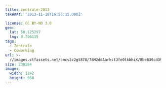 ```yaml
---
title: zentrale-2013
takenAt: '2013-11-18T16:58:15.000Z'

license: CC BY-ND 3.0
geo:
  lat: 50.125297
  lng: 8.706119
tags:
  - Zentrale
  - Coworking
url: >-
  //images.ctfassets.net/bncv3c2gt878/78M2ddAarkstJfe0lkbhiX/8be839cd3952c7f0271c32dcf7c96b07/zentrale-2013_10928537085_o
size: 238284
image:
  width: 1242
  height: 968
---
```

